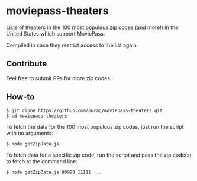# moviepass-theaters
Lists of theaters in the [100 most populous zip codes](http://localistica.com/usa/zipcodes/most-populated-zipcodes/) (and more!) in the United States which support MoviePass.

Compiled in case they restrict access to the list again.

## Contribute
Feel free to submit PRs for more zip codes.

## How-to
```
$ git clone https://github.com/purag/moviepass-theaters.git
$ cd moviepass-theaters
```

To fetch the data for the 100 most populous zip codes, just run the script with no arguments:
```
$ node getZipData.js
```

To fetch data for a specific zip code, run the script and pass the zip code(s) to fetch at the command line:
```
$ node getZipData.js 99999 11111 ...
```
